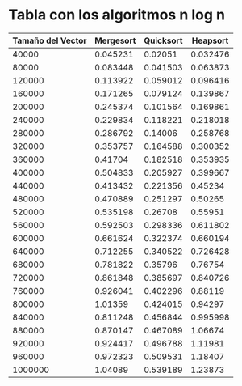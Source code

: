 # Tabla con los algoritmos n log n

| Tamaño del Vector | Mergesort | Quicksort | Heapsort |
|-------------------|-----------|-----------|----------|
|40000|0.045231|0.02051|0.032476|
|80000|0.083448|0.041503|0.063873|
|120000|0.113922|0.059012|0.096416|
|160000|0.171265|0.079124|0.139867|
|200000|0.245374|0.101564|0.169861|
|240000|0.229834|0.118221|0.218018|
|280000|0.286792|0.14006|0.258768|
|320000|0.353757|0.164588|0.300352|
|360000|0.41704|0.182518|0.353935|
|400000|0.504833|0.205927|0.399667|
|440000|0.413432|0.221356|0.45234|
|480000|0.470889|0.251297|0.50265|
|520000|0.535198|0.26708|0.55951|
|560000|0.592503|0.298336|0.611802|
|600000|0.661624|0.322374|0.660194|
|640000|0.712255|0.340522|0.726428|
|680000|0.781822|0.35796|0.76754|
|720000|0.861848|0.385697|0.840726|
|760000|0.926041|0.402296|0.88119|
|800000|1.01359|0.424015|0.94297|
|840000|0.811248|0.456844|0.995998|
|880000|0.870147|0.467089|1.06674|
|920000|0.924417|0.496788|1.11981|
|960000|0.972323|0.509531|1.18407|
|1000000|1.04089|0.539189|1.23873|
